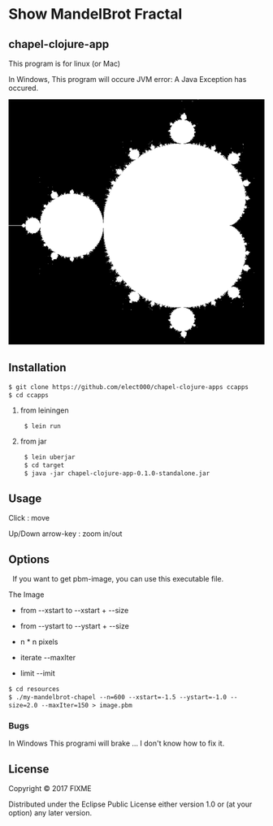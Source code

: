 # Show MandelBrot Fractal
## chapel-clojure-app

 This program is for linux (or Mac) 
 
 In Windows, This program will occure JVM error: A Java Exception has occured.

  ![](./capture2.PNG)
  
## Installation

    $ git clone https://github.com/elect000/chapel-clojure-apps ccapps 
    $ cd ccapps
1. from leiningen

        $ lein run
2. from jar

        $ lein uberjar
        $ cd target 
        $ java -jar chapel-clojure-app-0.1.0-standalone.jar 
## Usage

Click : move

Up/Down arrow-key : zoom in/out

## Options
   If you want to get pbm-image, you can use this executable file.

   The Image

   - from --xstart to --xstart + --size 
    
   - from --ystart to --ystart + --size
    
   - n * n pixels 
    
   - iterate --maxIter
    
   - limit --imit
        
    $ cd resources
    $ ./my-mandelbrot-chapel --n=600 --xstart=-1.5 --ystart=-1.0 --size=2.0 --maxIter=150 > image.pbm

### Bugs

 In Windows This programi will brake ... I don't know how to fix it.

## License

Copyright © 2017 FIXME

Distributed under the Eclipse Public License either version 1.0 or (at
your option) any later version.
